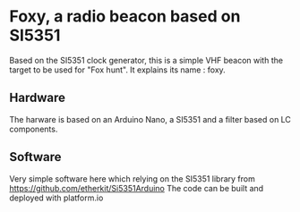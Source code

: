 # Foxy, a radio beacon based on SI5351

Based on the SI5351 clock generator, this is a simple VHF beacon with the target to be used for "Fox hunt". It explains its name : foxy.

## Hardware

The harware is based on an Arduino Nano, a SI5351 and a filter based on LC components.

## Software

Very simple software here which relying on the SI5351 library from https://github.com/etherkit/Si5351Arduino
The code can be built and deployed with platform.io